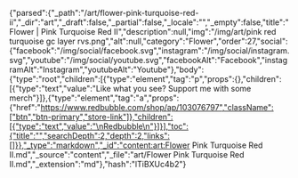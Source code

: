 {"parsed":{"_path":"/art/flower-pink-turquoise-red-ii","_dir":"art","_draft":false,"_partial":false,"_locale":"","_empty":false,"title":"Flower | Pink Turquoise Red II","description":null,"img":"/img/art/pink red turquoise gc layer rvs.png","alt":null,"category":"Flower","order":27,"social":{"facebook":"/img/social/facebook.svg","instagram":"/img/social/instagram.svg","youtube":"/img/social/youtube.svg","facebookAlt":"Facebook","instagramAlt":"Instagram","youtubeAlt":"Youtube"},"body":{"type":"root","children":[{"type":"element","tag":"p","props":{},"children":[{"type":"text","value":"Like what you see? Support me with some merch"}]},{"type":"element","tag":"a","props":{"href":"https://www.redbubble.com/shop/ap/103076797","className":["btn","btn-primary","store-link"]},"children":[{"type":"text","value":"\nRedbubble\n"}]}],"toc":{"title":"","searchDepth":2,"depth":2,"links":[]}},"_type":"markdown","_id":"content:art:Flower Pink Turquoise Red II.md","_source":"content","_file":"art/Flower Pink Turquoise Red II.md","_extension":"md"},"hash":"lTiBXUc4b2"}